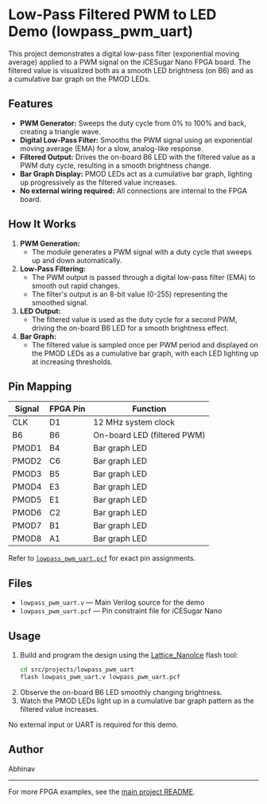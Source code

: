 # Low-Pass Filtered PWM to LED Demo (lowpass_pwm_uart)

This project demonstrates a digital low-pass filter (exponential moving average) applied to a PWM signal on the iCESugar Nano FPGA board. The filtered value is visualized both as a smooth LED brightness (on B6) and as a cumulative bar graph on the PMOD LEDs.

## Features
- **PWM Generator:** Sweeps the duty cycle from 0% to 100% and back, creating a triangle wave.
- **Digital Low-Pass Filter:** Smooths the PWM signal using an exponential moving average (EMA) for a slow, analog-like response.
- **Filtered Output:** Drives the on-board B6 LED with the filtered value as a PWM duty cycle, resulting in a smooth brightness change.
- **Bar Graph Display:** PMOD LEDs act as a cumulative bar graph, lighting up progressively as the filtered value increases.
- **No external wiring required:** All connections are internal to the FPGA board.

## How It Works
1. **PWM Generation:**
   - The module generates a PWM signal with a duty cycle that sweeps up and down automatically.
2. **Low-Pass Filtering:**
   - The PWM output is passed through a digital low-pass filter (EMA) to smooth out rapid changes.
   - The filter's output is an 8-bit value (0-255) representing the smoothed signal.
3. **LED Output:**
   - The filtered value is used as the duty cycle for a second PWM, driving the on-board B6 LED for a smooth brightness effect.
4. **Bar Graph:**
   - The filtered value is sampled once per PWM period and displayed on the PMOD LEDs as a cumulative bar graph, with each LED lighting up at increasing thresholds.

## Pin Mapping
| Signal   | FPGA Pin | Function                  |
|----------|----------|---------------------------|
| CLK      | D1       | 12 MHz system clock       |
| B6       | B6       | On-board LED (filtered PWM)|
| PMOD1    | B4       | Bar graph LED             |
| PMOD2    | C6       | Bar graph LED             |
| PMOD3    | B5       | Bar graph LED             |
| PMOD4    | E3       | Bar graph LED             |
| PMOD5    | E1       | Bar graph LED             |
| PMOD6    | C2       | Bar graph LED             |
| PMOD7    | B1       | Bar graph LED             |
| PMOD8    | A1       | Bar graph LED             |

Refer to [`lowpass_pwm_uart.pcf`](lowpass_pwm_uart.pcf) for exact pin assignments.

## Files
- `lowpass_pwm_uart.v` — Main Verilog source for the demo
- `lowpass_pwm_uart.pcf` — Pin constraint file for iCESugar Nano

## Usage
1. Build and program the design using the [Lattice_NanoIce](https://github.com/abhinav937/Lattice_NanoIce) flash tool:
   ```bash
   cd src/projects/lowpass_pwm_uart
   flash lowpass_pwm_uart.v lowpass_pwm_uart.pcf
   ```
2. Observe the on-board B6 LED smoothly changing brightness.
3. Watch the PMOD LEDs light up in a cumulative bar graph pattern as the filtered value increases.

No external input or UART is required for this demo.

## Author
Abhinav

---
For more FPGA examples, see the [main project README](../../../README.md). 